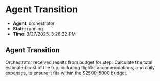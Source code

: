 # Agent Transition

- **Agent**: orchestrator
- **State**: running
- **Time**: 3/27/2025, 3:28:32 PM

## Agent Transition

Orchestrator received results from budget for step: Calculate the total estimated cost of the trip, including flights, accommodations, and daily expenses, to ensure it fits within the $2500-5000 budget.

